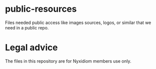 # public-resources

Files needed public access like images sources, logos, or similar that we need in a public repo.

# Legal advice

The files in this repository are for Nyxidiom members use only.
